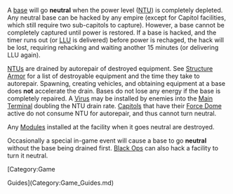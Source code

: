 A [base](../locations/Facilities.md) will go **neutral** when the power level
([NTU](../items/NTU.md)) is completely depleted. Any neutral base can be
hacked by any empire (except for Capitol facilities, which still require
two sub-capitols to capture). However, a base cannot be completely
captured until power is restored. If a base is hacked, and the timer
runs out (or [LLU](Lattice_Logic_Unit.md) is delivered) before power is
rechaged, the hack will be lost, requiring rehacking and waiting another
15 minutes (or delivering LLU again).

[NTUs](../items/NTU.md) are drained by autorepair of destroyed equipment.
See [Structure Armor](Structure_Armor.md) for a list of
destroyable equipment and the time they take to autorepair. Spawning,
creating vehicles, and obtaining equipment at a base does **not**
accelerate the drain. Bases do not lose any energy if the base is
completely repaired. A [Virus](Virus.md) may be installed by
enemies into the [Main Terminal](../items/Main_Terminal.md) doubling the
NTU drain rate. [Capitols](../locations/Capitol.md) that have their [Force
Dome](../items/Force_Dome.md) active do not consume NTU for autorepair,
and thus cannot turn neutral.

Any [Modules](../etc/Modules.md) installed at the facility when it goes
neutral are destroyed.

Occasionally a special in-game event will cause a base to go **neutral**
without the base being drained first. [Black Ops](Black_Ops.md)
can also hack a facility to turn it neutral.

<!--[Category:Terminology](Category:Terminology.md)--> [Category:Game
Guides](Category:Game_Guides.md)
